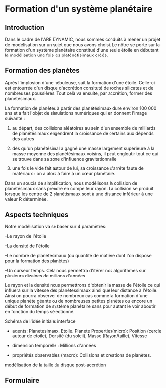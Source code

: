 # Formation d'un système planétaire

## Introduction
Dans le cadre de l'ARE DYNAMIC, nous sommes conduits à mener un projet de modélisation sur un sujet que nous avons choisi. Le nôtre se porte sur la formation d'un système planétaire constitué d'une seule étoile en débutant la modélisation une fois les platénétisimaux créés.

## Formation des planètes

Après l'implosion d'une nébuleuse, suit la formation d'une étoile. Celle-ci est entourrée d'un disque d'accrétion consituté de roches silicates et de nombreuses poussières. Tout celà va ensuite, par accrétion, former des planétésimaux.

La formation de planètes à partir des planétésimaux dure environ 100 000 ans et a fait l'objet de simulations numériques qui en donnent l'image suivante :

1.	au départ, des collisions aléatoires au sein d'un ensemble de milliards de planétésimaux engendrent la croissance de certains aux dépends des autres

2.	dès qu'un planétésimal a gagné une masse largement supérieure à la masse moyenne des planétésimaux voisins, il peut engloutir tout ce qui se trouve dans sa zone d'influence gravitationnelle

3.	une fois le vide fait autour de lui, sa croissance s'arrête faute de matériaux : on a alors à faire à un cœur planétaire.

Dans un soucis de simplification, nous modélisons la collision de planétésimaux sans prendre en compe leur rayon. La collision se produit lorsque les centre de 2 planétismaux sont à une distance inférieur à une valeur R déterminée.

## Aspects techniques

Notre modélisation va se baser sur 4 paramètres:

-Le rayon de l'étoile

-La densité de l'étoile

-Le nombre de planétesimaux (ou quantité de matière dont l'on dispose pour la formation des planètes)

-Un curseur temps. Cela nous permettra d'itérer nos algorithmes sur plusieurs dizaines de millions d'années. 

Le rayon et la densité nous permettrons d'obtenir la masse de l'étoile ce qui influera sur la vitesse des planétessimaux ainsi que leur distance à l'étoile.
Ainsi on pourra observer de nombreux cas comme la formation d'une unique planète géante ou de nombreuses petites planètes ou encore un début de formation de système planétaire sans pour autant le voir aboutir en fonction du temps sélectionné.

Schéma de l'idée initiale: interface
<a href="http://zupimages.net/viewer.php?id=19/13/jrzz.png"><img src="https://zupimages.net/up/19/13/jrzz.png" alt="" /></a>


- agents:
Planetesimaux, Etoile, Planete
Properties(micro): Position (cercle autour de etoile), 
Densité (du soleil), 
Masse (Rayon/taille), 
Vitesse

- dimension temporelle : Millions d'années

- propriétés observables (macro):
Collisions et creations de planètes.


modélisation de la taille du disque post-accrétion
<a href="http://zupimages.net/viewer.php?id=19/13/rb7j.png"><img src="https://zupimages.net/up/19/13/rb7j.png" alt="" /></a>

## Formulaire
